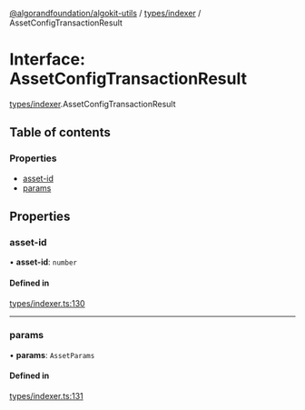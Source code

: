 [@algorandfoundation/algokit-utils](../README.md) / [types/indexer](../modules/types_indexer.md) / AssetConfigTransactionResult

# Interface: AssetConfigTransactionResult

[types/indexer](../modules/types_indexer.md).AssetConfigTransactionResult

## Table of contents

### Properties

- [asset-id](types_indexer.AssetConfigTransactionResult.md#asset-id)
- [params](types_indexer.AssetConfigTransactionResult.md#params)

## Properties

### asset-id

• **asset-id**: `number`

#### Defined in

[types/indexer.ts:130](https://github.com/algorandfoundation/algokit-utils-ts/blob/600c806/src/types/indexer.ts#L130)

___

### params

• **params**: `AssetParams`

#### Defined in

[types/indexer.ts:131](https://github.com/algorandfoundation/algokit-utils-ts/blob/600c806/src/types/indexer.ts#L131)
